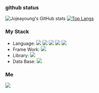 ### github status
![Jojeayoung's GitHub stats](https://github-readme-stats.vercel.app/api?username=dolong2)
[![Top Langs](https://github-readme-stats.vercel.app/api/top-langs/?username=dolong2&layout=compact&hide=html,css&exclude_repo=loginsystem)](https://github.com/anuraghazra/github-readme-stats)
### My Stack
* Language:
<img src="https://img.shields.io/badge/javascript-F7DF1E?style=flat-square&logo=JavaScript&logoColor=white"/> <img src="https://img.shields.io/badge/c++-00599C?style=flat-square&logo=C%2B%2B&logoColor=white"/> <img src="https://img.shields.io/badge/python-3776AB?style=flat-square&logo=Python&logoColor=white"/> <img src="https://img.shields.io/badge/java-007396?style=flat-square&logo=Java&logoColor=white"/> <img src="https://img.shields.io/badge/go-00ADD8?style=flat-square&logo=Go&logoColor=white"/>
* Frame Work: <img src="https://img.shields.io/badge/Express(node.js)-339933?style=flat-square&logo=Node.js&logoColor=white"/>
* Library: <img src="https://img.shields.io/badge/Socket.io-010101?style=flat-square&logo=Socket.io&logoColor=white"/>
* Data Base: <img src="https://img.shields.io/badge/my sql-4479A1?style=flat-square&logo=MySQL&logoColor=white"/>
### Me
<a href=https://www.notion.so/fefd8a72c3694f2bacb5f5bef91af748><img src="https://img.shields.io/badge/notion-000000?style=flat-square&logo=Notion&logoColor=white"/></a>
